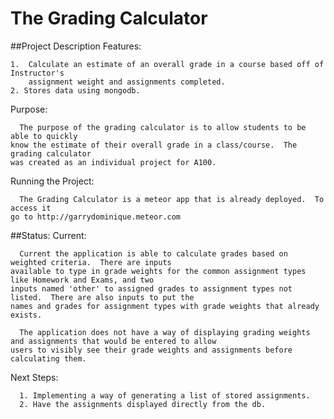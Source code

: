 # The Grading Calculator

##Project Description
  Features:
  
    1.  Calculate an estimate of an overall grade in a course based off of Instructor's 
        assignment weight and assignments completed.
    2. Stores data using mongodb.
  
  Purpose:
  
      The purpose of the grading calculator is to allow students to be able to quickly 
    know the estimate of their overall grade in a class/course.  The grading calculator
    was created as an individual project for A100.
    
  
  Running the Project:
  
      The Grading Calculator is a meteor app that is already deployed.  To access it
    go to http://garrydominique.meteor.com
    
##Status:
  Current:
  
      Current the application is able to calculate grades based on weighted criteria.  There are inputs
    available to type in grade weights for the common assignment types like Homework and Exams, and two 
    inputs named 'other' to assigned grades to assignment types not listed.  There are also inputs to put the 
    names and grades for assignment types with grade weights that already exists.
    
      The application does not have a way of displaying grading weights and assignments that would be entered to allow 
    users to visibly see their grade weights and assignments before calculating them. 
  
  Next Steps:
  
      1. Implementing a way of generating a list of stored assignments.
      2. Have the assignments displayed directly from the db.
